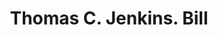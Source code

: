 ---
doi: 10.7916/D89W1SPN
date_other: '1900'
date_other_textual: 1900-1909
form: printed ephemera
genre:
- Invoices
name:
- Thomas C. Jenkins
object_in_context_url: https://biggert.cul.columbia.edu/items/view/ave_biggert_01494
subject_hierarchical_geographic:
- Pittsburgh, Pennsylvania, United States
subject_name:
- Thomas C. Jenkins
title: Thomas C. Jenkins. Bill
sort_title: Thomas C. Jenkins. Bill
call_number: ave_biggert_01494
coordinates:
- 40.439722222222215,-79.97638888888889
pid: ave_biggert_01494
identifiers: ave_biggert_01494
thumbnail: https://derivativo-1.library.columbia.edu/iiif/2/ldpd:344038/full/!256,256/0/native.jpg
permalink: "/items/ave_biggert_01494/"
layout: iiif-image-page
---